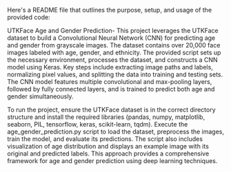 
Here's a README file that outlines the purpose, setup, and usage of the provided code:

UTKFace Age and Gender Prediction-
This project leverages the UTKFace dataset to build a Convolutional Neural Network (CNN) for predicting age and gender from grayscale images. The dataset contains over 20,000 face images labeled with age, gender, and ethnicity. The provided script sets up the necessary environment, processes the dataset, and constructs a CNN model using Keras. Key steps include extracting image paths and labels, normalizing pixel values, and splitting the data into training and testing sets. The CNN model features multiple convolutional and max-pooling layers, followed by fully connected layers, and is trained to predict both age and gender simultaneously.

To run the project, ensure the UTKFace dataset is in the correct directory structure and install the required libraries (pandas, numpy, matplotlib, seaborn, PIL, tensorflow, keras, scikit-learn, tqdm). Execute the age_gender_prediction.py script to load the dataset, preprocess the images, train the model, and evaluate its predictions. The script also includes visualization of age distribution and displays an example image with its original and predicted labels. This approach provides a comprehensive framework for age and gender prediction using deep learning techniques.
